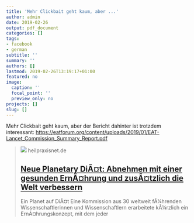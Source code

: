 ```yaml
---
title: 'Mehr Clickbait geht kaum, aber ...'
author: admin
date: 2019-02-26
output: pdf_document
categories: []
tags:
- facebook
- german
subtitle: ''
summary: ''
authors: []
lastmod: 2019-02-26T13:19:17+01:00
featured: no
image:
  caption: ''
  focal_point: ''
  preview_only: no
projects: []
slug: []
---
```

Mehr Clickbait geht kaum, aber der Bericht dahinter ist trotzdem interessant: https://eatforum.org/content/uploads/2019/01/EAT-Lancet_Commission_Summary_Report.pdf
> [![](https://www.heilpraxisnet.de/wp-content/uploads/2018/11/Barrett-Oesophagus-Behandlung.jpg)](https://www.heilpraxisnet.de/naturheilpraxis/planetary-diaet-abnehmen-sich-gesund-ernaehren-und-dabei-noch-die-welt-retten-20190225442266)
> heilpraxisnet.de
> ## [Neue Planetary DiÃ¤t: Abnehmen mit einer gesunden ErnÃ¤hrung und zusÃ¤tzlich die Welt verbessern](https://www.heilpraxisnet.de/naturheilpraxis/planetary-diaet-abnehmen-sich-gesund-ernaehren-und-dabei-noch-die-welt-retten-20190225442266)
>
>Ein Planet auf DiÃ¤t Eine Kommission aus 30 weltweit fÃ¼hrenden Wissenschaftlerinnen und Wissenschaftlern erarbeitete kÃ¼rzlich ein ErnÃ¤hrungskonzept, mit dem jeder

